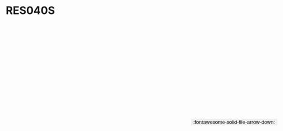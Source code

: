 
# RES040S

<a href='../RES040S.pdf' download>
<button class='md-button -primary' 
id='download-btn' style="position: fixed; top: 10%; right: 20px; 
        transform: translateY(-50%); z-index: 1000;  border: none; ">
:fontawesome-solid-file-arrow-down: 
</button>
</a>

<div 
    id='../RES040S.pdf' 
    data-pdf-url='../RES040S.pdf'
    style=' width: 100%; height: auto;overflow: auto;'>
</div>

